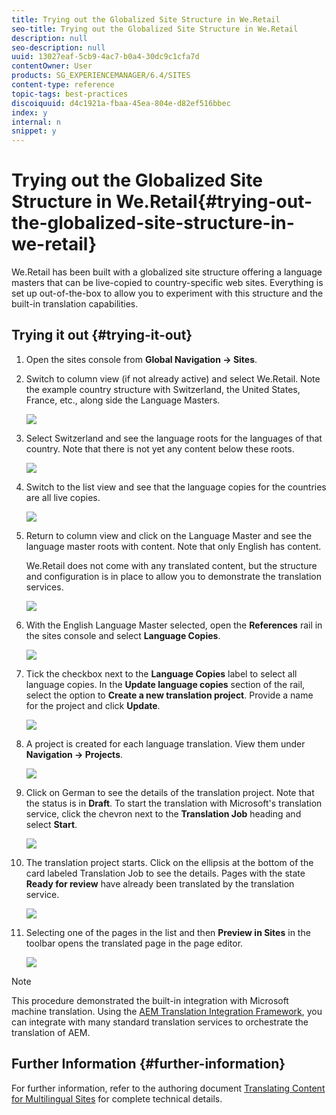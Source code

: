 ```yaml
---
title: Trying out the Globalized Site Structure in We.Retail
seo-title: Trying out the Globalized Site Structure in We.Retail
description: null
seo-description: null
uuid: 13027eaf-5cb9-4ac7-b0a4-30dc9c1cfa7d
contentOwner: User
products: SG_EXPERIENCEMANAGER/6.4/SITES
content-type: reference
topic-tags: best-practices
discoiquuid: d4c1921a-fbaa-45ea-804e-d82ef516bbec
index: y
internal: n
snippet: y
---
```


# Trying out the Globalized Site Structure in We.Retail{#trying-out-the-globalized-site-structure-in-we-retail}

We.Retail has been built with a globalized site structure offering a language masters that can be live-copied to country-specific web sites. Everything is set up out-of-the-box to allow you to experiment with this structure and the built-in translation capabilities.

## Trying it out {#trying-it-out}

1. Open the sites console from **Global Navigation -&gt; Sites**.
1. Switch to column view (if not already active) and select We.Retail. Note the example country structure with Switzerland, the United States, France, etc., along side the Language Masters.

   ![](assets/chlimage_1-99.png)

1. Select Switzerland and see the language roots for the languages of that country. Note that there is not yet any content below these roots.

   ![](assets/chlimage_1-100.png)

1. Switch to the list view and see that the language copies for the countries are all live copies.

   ![](assets/chlimage_1-101.png)

1. Return to column view and click on the Language Master and see the language master roots with content. Note that only English has content.

   We.Retail does not come with any translated content, but the structure and configuration is in place to allow you to demonstrate the translation services.

   ![](assets/chlimage_1-102.png)

1. With the English Language Master selected, open the **References** rail in the sites console and select **Language Copies**.

   ![](assets/chlimage_1-103.png)

1. Tick the checkbox next to the **Language Copies** label to select all language copies. In the **Update language copies** section of the rail, select the option to **Create a new translation project**. Provide a name for the project and click **Update**.

   ![](assets/chlimage_1-104.png)

1. A project is created for each language translation. View them under **Navigation -&gt; Projects**.

   ![](assets/chlimage_1-105.png)

1. Click on German to see the details of the translation project. Note that the status is in **Draft**. To start the translation with Microsoft's translation service, click the chevron next to the **Translation Job** heading and select **Start**.

   ![](assets/chlimage_1-106.png)

1. The translation project starts. Click on the ellipsis at the bottom of the card labeled Translation Job to see the details. Pages with the state **Ready for review** have already been translated by the translation service.

   ![](assets/chlimage_1-107.png)

1. Selecting one of the pages in the list and then **Preview in Sites** in the toolbar opens the translated page in the page editor.

   ![](assets/chlimage_1-108.png)

>[!NOTE]
>
>This procedure demonstrated the built-in integration with Microsoft machine translation. Using the [AEM Translation Integration Framework](../../../sites/administering/using/translation.md), you can integrate with many standard translation services to orchestrate the translation of AEM.

## Further Information {#further-information}

For further information, refer to the authoring document [Translating Content for Multilingual Sites](../../../sites/administering/using/translation.md) for complete technical details.
